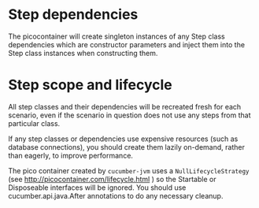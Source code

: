 # Step dependencies

The picocontainer will create singleton instances of any Step class dependencies which are constructor parameters and inject them into the Step class instances when constructing them.

# Step scope and lifecycle

All step classes and their dependencies will be recreated fresh for each scenario, even if the scenario in question does not use any steps from that particular class.

If any step classes or dependencies use expensive resources (such as database connections), you should create them lazily on-demand, rather than eagerly, to improve performance.

The pico container created by `cucumber-jvm` uses a `NullLifecycleStrategy` (see http://picocontainer.com/lifecycle.html ) so the Startable or Disposeable interfaces will be ignored. You should use cucumber.api.java.After annotations to do any necessary cleanup.
